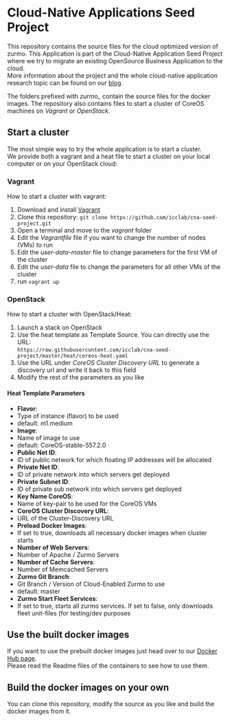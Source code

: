 # Cloud-Native Applications Seed Project
 
This repository contains the source files for the cloud optimized version of zurmo. This Application is part of the Cloud-Native Application Seed Project where we try to migrate an existing OpenSource Business Application to the cloud.  
More information about the project and the whole cloud-native application research topic can be found on our [blog](http://blog.zhaw.ch/icclab/category/research-approach/themes/cloud-native-applications/).
 
The folders prefixed with *zurmo_* contain the source files for the docker images. The repository also contains files to start a cluster of CoreOS machines on *Vagrant* or *OpenStack*.
 
## Start a cluster
 
The most simple way to try the whole application is to start a cluster.  
We provide both a vagrant and a heat file to start a cluster on your local computer or on your OpenStack cloud:
 
### Vagrant
 
How to start a cluster with vagrant:

 1. Download and install [Vagrant](https://www.vagrantup.com/downloads.html)
 2. Clone this repository: `git clone https://github.com/icclab/cna-seed-project.git`
 3. Open a terminal and move to the *vagrant* folder
 4. Edit the *Vagrantfile* file if you want to change the number of nodes (VMs) to run
 5. Edit the *user-data-master* file to change parameters for the first VM of the cluster
 6. Edit the *user-data* file to change the parameters for all other VMs of the cluster
 7. run `vagrant up`
 
### OpenStack
 
How to start a cluster with OpenStack/Heat:

 1. Launch a stack on OpenStack
 2. Use the heat template as Template Source. You can directly use the URL:   
 `https://raw.githubusercontent.com/icclab/cna-seed-project/master/heat/coreos-heat.yaml`
 3. Use the URL under *CoreOS Cluster Discovery URL* to generate a discovery url and write it back to this field
 4. Modify the rest of the parameters as you like
 
#### Heat Template Parameters
- **Flavor**:
 - Type of instance (flavor) to be used
 - default: m1.medium
- **Image**: 
 - Name of image to use
 - default: CoreOS-stable-557.2.0
- **Public Net ID**:
 - ID of public network for which floating IP addresses will be allocated
- **Private Net ID**:
 - ID of private network into which servers get deployed
- **Private Subnet ID**:
 - ID of private sub network into which servers get deployed
- **Key Name CoreOS**:
 - Name of key-pair to be used for the CoreOS VMs
- **CoreOS Cluster Discovery URL**:
 - URL of the Cluster-Discovery URL
- **Preload Docker Images**:
 - If set to true, downloads all necessary docker images when cluster starts
- **Number of Web Servers**:
 - Number of Apache / Zurmo Servers
- **Number of Cache Servers**:
 - Number of Memcached Servers
- **Zurmo Git Branch**:
 - Git Branch / Version of Cloud-Enabled Zurmo to use
 - default: master
- **Zurmo Start Fleet Services**:
 - If set to true, starts all zurmo services. If set to false, only downloads fleet unit-files (for testing/dev purposes

## Use the built docker images

If you want to use the prebuilt docker images just head over to our [Docker Hub page](https://registry.hub.docker.com/repos/icclabcna/).  
Please read the Readme files of the containers to see how to use them.

## Build the docker images on your own
You can clone this repository, modify the source as you like and build the docker images from it.
